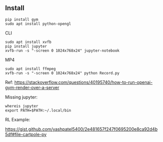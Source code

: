 ## Install

	pip install gym
	sudo apt install python-opengl

CLI

	sudo apt install xvfb
	pip install jupyter
	xvfb-run -s "-screen 0 1024x768x24" jupyter-notebook

MP4

	sudo apt install ffmpeg
	xvfb-run -s "-screen 0 1024x768x24" python Record.py

Ref:
https://stackoverflow.com/questions/40195740/how-to-run-openai-gym-render-over-a-server

Missing jupyter:

	whereis jupyter
	export PATH=$PATH:~/.local/bin

RL Example:

https://gist.github.com/yashpatel5400/2e481657f247f0695200e8ca92d4b5df#file-cartpole-py
